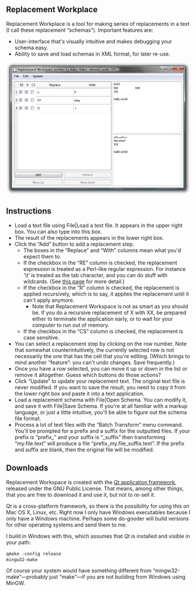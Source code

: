 Replacement Workplace
------------

Replacement Workplace is a tool for making series of replacements in a text (I call these replacement “schemas”). Important features are:

*   User-interface that's visually intuitive and makes debugging your schema easy.
*   Ability to save and load schemas in XML format, for later re-use.

![Screenshot of Replacement Workspace](replacement_workplace_screenshot.png)

Instructions
------------

*   Load a text file using File|Load a text file. It appears in the upper right box. You can also type into this box.
*   The result of the replacements appears in the lower right box.
*   Click the “Add” button to add a replacement step.
    *   The boxes in the “Replace” and “With” columns mean what you'd expect them to.
    *   If the checkbox in the “RE” column is checked, the replacement expression is treated as a Perl-like regular expression. For instance ‘\\t’ is treated as the tab character, and you can do stuff with wildcards. (See [this page](http://doc.trolltech.com/4.6/qregexp.html#details) for more detail.)
    *   If the checkbox in the “R” column is checked, the replacement is applied recursively, which is to say, it applies the replacement until it can't apply anymore.
        *   Note that Replacement Workspace is not as smart as you should be. If you do a recursive replacement of X with XX, be prepared either to terminate the application early, or to wait for your computer to run out of memory.
    *   If the checkbox in the “CS” column is checked, the replacement is case sensitive.
*   You can select a replacement step by clicking on the row number. Note that somewhat counterintuitively, the currently selected row is not necessarily the one that has the cell that you're editing. (Which brings to mind another “feature”: you can't undo changes. Save frequently.)
*   Once you have a row selected, you can move it up or down in the list or remove it altogether. Guess which buttons do those actions?
*   Click “Update” to update your replacement text. The original text file is never modified. If you want to save the result, you need to copy it from the lower right box and paste it into a text application.
*   Load a replacement schema with File|Open Schema. You can modify it, and save it with File|Save Schema. If you're at all familiar with a markup language, or just a little intuitive, you'll be able to figure out the schema file format.
*   Process a lot of text files with the “Batch Transform” menu command. You'll be prompted for a prefix and a suffix for the outputted files. If your prefix is “prefix\_” and your suffix is “\_suffix” then transforming “my.file.text” will produce a file “prefix\_my.file\_suffix.text”. If the prefix and suffix are blank, then the original file will be modified.

Downloads
---------

Replacement Workspace is created with the [Qt application framework](https://www.qt.io/), released under the GNU Public License. That means, among other things, that you are free to download it and use it, but not to re-sell it.

Qt is a cross-platform framework, so there is the possibility for using this on Mac OS X, Linux, etc. Right now I only have Windows executables because I only have a Windows machine. Perhaps some do-gooder will build versions for other operating systems and send them to me.

I build in Windows with this, which assumes that Qt is installed and visible in your path:

```
qmake -config release
mingw32-make
```

Of course your system would have something different from “mingw32-make”—probably just “make”—if you are not building from Windows using MinGW.
